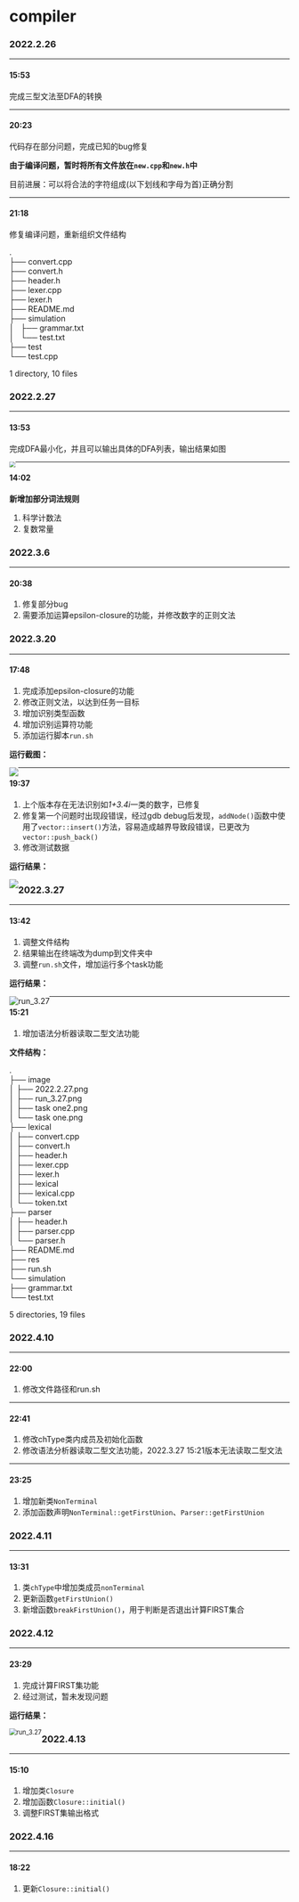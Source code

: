# compiler

### 2022.2.26

---

#### 15:53

完成三型文法至DFA的转换

---

#### 20:23

代码存在部分问题，完成已知的bug修复 

**由于编译问题，暂时将所有文件放在`new.cpp`和`new.h`中** 

目前进展：可以将合法的字符组成(以下划线和字母为首)正确分割

---

#### 21:18

修复编译问题，重新组织文件结构

.  
├── convert.cpp  
├── convert.h  
├── header.h  
├── lexer.cpp  
├── lexer.h  
├── README.md  
├── simulation  
│   ├── grammar.txt  
│   └── test.txt  
├── test  
└── test.cpp  

1 directory, 10 files



### 2022.2.27

---

#### 13:53

完成DFA最小化，并且可以输出具体的DFA列表，输出结果如图

<img src="image/2022.2.27.png" style="zoom: 67%;float: left" />

---

#### 14:02

**新增加部分词法规则**  

1. 科学计数法
2. 复数常量



### 2022.3.6

---

#### 20:38

1. 修复部分bug
2. 需要添加运算epsilon-closure的功能，并修改数字的正则文法



### 2022.3.20

---

#### 17:48

1. 完成添加epsilon-closure的功能
2. 修改正则文法，以达到任务一目标
3. 增加识别类型函数
4. 增加识别运算符功能
5. 添加运行脚本`run.sh`



**运行截图：**

<img src="image/task one.png" style="zoom: 100%;float: left" />



---

#### 19:37

1. 上个版本存在无法识别如*1+3.4i*一类的数字，已修复
2. 修复第一个问题时出现段错误，经过gdb debug后发现，`addNode()`函数中使用了`vector::insert()`方法，容易造成越界导致段错误，已更改为`vector::push_back()`
3. 修改测试数据



**运行结果：**

<img src="image/task one2.png" style="zoom: 100%;float: left" />



### 2022.3.27

---

#### 13:42

1. 调整文件结构
2. 结果输出在终端改为dump到文件夹中
3. 调整`run.sh`文件，增加运行多个task功能



**运行结果：**

<img src="image/run_3.27.png" alt="run_3.27" style="zoom:100%;float:left" />

---

#### 15:21

1. 增加语法分析器读取二型文法功能



**文件结构：**

.   
├── image   
│   ├── 2022.2.27.png   
│   ├── run_3.27.png    
│   ├── task one2.png   
│   └── task one.png    
├── lexical     
│   ├── convert.cpp     
│   ├── convert.h   
│   ├── header.h    
│   ├── lexer.cpp   
│   ├── lexer.h     
│   ├── lexical     
│   ├── lexical.cpp     
│   └── token.txt   
├── parser  
│   ├── header.h    
│   ├── parser.cpp  
│   └── parser.h    
├── README.md   
├── res     
├── run.sh  
└── simulation  
    ├── grammar.txt     
    └── test.txt    

5 directories, 19 files 



### 2022.4.10

---

#### 22:00

1. 修改文件路径和run.sh

---

#### 22:41

1. 修改chType类内成员及初始化函数
2. 修改语法分析器读取二型文法功能，2022.3.27 15:21版本无法读取二型文法

---

#### 23:25

1. 增加新类`NonTerminal`
2. 添加函数声明`NonTerminal::getFirstUnion`、`Parser::getFirstUnion`



### 2022.4.11

---

#### 13:31

1. 类`chType`中增加类成员`nonTerminal`
2. 更新函数`getFirstUnion()`
3. 新增函数`breakFirstUnion()`，用于判断是否退出计算FIRST集合



### 2022.4.12

---

#### 23:29

1. 完成计算FIRST集功能
2. 经过测试，暂未发现问题



**运行结果：**

<img src="image/run_4.12.png" alt="run_3.27" style="zoom:80%;float:left" />



### 2022.4.13

---

#### 15:10

1. 增加类`Closure`
2. 增加函数`Closure::initial()`
3. 调整FIRST集输出格式



### 2022.4.16

---

#### 18:22

1. 更新`Closure::initial()`
